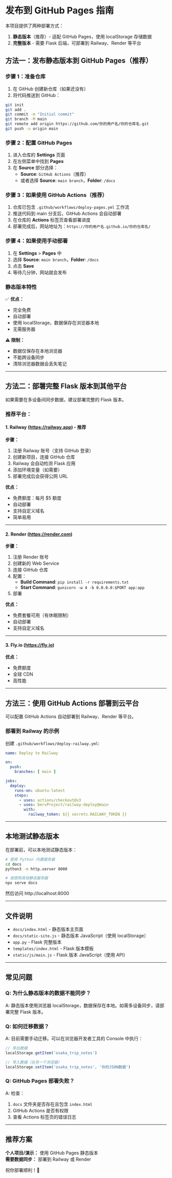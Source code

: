 # 发布到 GitHub Pages 指南

本项目提供了两种部署方式：
1. **静态版本**（推荐）- 适配 GitHub Pages，使用 localStorage 存储数据
2. **完整版本** - 需要 Flask 后端，可部署到 Railway、Render 等平台

## 方法一：发布静态版本到 GitHub Pages（推荐）

### 步骤 1：准备仓库

1. 在 GitHub 创建新仓库（如果还没有）
2. 将代码推送到 GitHub：
```bash
git init
git add .
git commit -m "Initial commit"
git branch -M main
git remote add origin https://github.com/你的用户名/你的仓库名.git
git push -u origin main
```

### 步骤 2：配置 GitHub Pages

1. 进入仓库的 **Settings** 页面
2. 在左侧菜单中找到 **Pages**
3. 在 **Source** 部分选择：
   - **Source**: `GitHub Actions`（推荐）
   - 或者选择 **Source**: `main branch`，**Folder**: `/docs`

### 步骤 3：如果使用 GitHub Actions（推荐）

1. 仓库已包含 `.github/workflows/deploy-pages.yml` 工作流
2. 推送代码到 main 分支后，GitHub Actions 会自动部署
3. 在仓库的 **Actions** 标签页查看部署进度
4. 部署完成后，网站地址为：`https://你的用户名.github.io/你的仓库名/`

### 步骤 4：如果使用手动部署

1. 在 **Settings** > **Pages** 中
2. 选择 **Source**: `main branch`，**Folder**: `/docs`
3. 点击 **Save**
4. 等待几分钟，网站就会发布

### 静态版本特性

✅ **优点：**
- 完全免费
- 自动部署
- 使用 localStorage，数据保存在浏览器本地
- 无需服务器

⚠️ **限制：**
- 数据仅保存在本地浏览器
- 不能跨设备同步
- 清除浏览器数据会丢失笔记

---

## 方法二：部署完整 Flask 版本到其他平台

如果需要在多设备间同步数据，建议部署完整的 Flask 版本。

### 推荐平台：

#### 1. **Railway** (https://railway.app) - 推荐

**步骤：**
1. 注册 Railway 账号（支持 GitHub 登录）
2. 创建新项目，连接 GitHub 仓库
3. Railway 会自动检测 Flask 应用
4. 添加环境变量（如需要）
5. 部署完成后会获得公网 URL

**优点：**
- 免费额度：每月 $5 额度
- 自动部署
- 支持自定义域名
- 简单易用

---

#### 2. **Render** (https://render.com)

**步骤：**
1. 注册 Render 账号
2. 创建新的 Web Service
3. 连接 GitHub 仓库
4. 配置：
   - **Build Command**: `pip install -r requirements.txt`
   - **Start Command**: `gunicorn -w 4 -b 0.0.0.0:$PORT app:app`
5. 部署

**优点：**
- 免费套餐可用（有休眠限制）
- 自动部署
- 支持自定义域名

---

#### 3. **Fly.io** (https://fly.io)

**优点：**
- 免费额度
- 全球 CDN
- 高性能

---

## 方法三：使用 GitHub Actions 部署到云平台

可以配置 GitHub Actions 自动部署到 Railway、Render 等平台。

### 部署到 Railway 的示例

创建 `.github/workflows/deploy-railway.yml`:

```yaml
name: Deploy to Railway

on:
  push:
    branches: [ main ]

jobs:
  deploy:
    runs-on: ubuntu-latest
    steps:
      - uses: actions/checkout@v3
      - uses: bervProject/railway-deploy@main
        with:
          railway_token: ${{ secrets.RAILWAY_TOKEN }}
```

---

## 本地测试静态版本

在部署前，可以本地测试静态版本：

```bash
# 使用 Python 内置服务器
cd docs
python3 -m http.server 8000

# 或使用其他静态服务器
npx serve docs
```

然后访问 http://localhost:8000

---

## 文件说明

- `docs/index.html` - 静态版本主页面
- `docs/static-site.js` - 静态版本 JavaScript（使用 localStorage）
- `app.py` - Flask 完整版本
- `templates/index.html` - Flask 版本模板
- `static/js/main.js` - Flask 版本 JavaScript（使用 API）

---

## 常见问题

### Q: 为什么静态版本的数据不能同步？
A: 静态版本使用浏览器 localStorage，数据保存在本地。如需多设备同步，请部署完整 Flask 版本。

### Q: 如何迁移数据？
A: 目前需要手动迁移。可以在浏览器开发者工具的 Console 中执行：
```javascript
// 导出数据
localStorage.getItem('osaka_trip_notes')

// 导入数据（在另一个浏览器）
localStorage.setItem('osaka_trip_notes', '你的JSON数据')
```

### Q: GitHub Pages 部署失败？
A: 检查：
1. `docs` 文件夹是否存在且包含 `index.html`
2. GitHub Actions 是否有权限
3. 查看 Actions 标签页的错误日志

---

## 推荐方案

**个人项目/演示：** 使用 GitHub Pages 静态版本  
**需要数据同步：** 部署到 Railway 或 Render

祝你部署顺利！🎉

